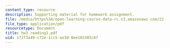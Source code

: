 ```yaml
---
content_type: resource
description: Supporting material for homework assignment.
file: /media/https%3A/open-learning-course-data-rc.s3.amazonaws.com/22-39-integration-of-reactor-design-operations-and-safety-fall-2006/172f3a49c72e1cc5ae3d0ee165305c67_hw3_reading1.pdf
file_type: application/pdf
resourcetype: Document
title: hw3_reading1.pdf
uid: 172f3a49-c72e-1cc5-ae3d-0ee165305c67
---
```

